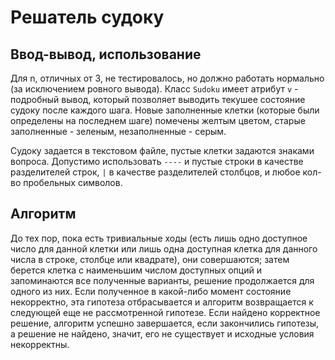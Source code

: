 # Решатель судоку

## Ввод-вывод, использование
Для n, отличных от 3, не тестировалось, но должно работать нормально (за исключением ровного вывода).
Класс `Sudoku` имеет атрибут `v` - подробный вывод, который позволяет выводить текушее состояние
судоку после каждого шага. Новые заполненные клетки (которые были определены на последнем шаге)
помечены желтым цветом, старые заполненные - зеленым, незаполненные - серым.

Судоку задается в текстовом файле, пустые клетки задаются знаками вопроса. Допустимо использовать
`----` и пустые строки в качестве разделителей строк,
`|` в качестве разделителей столбцов, и любое кол-во пробельных символов.

## Алгоритм

До тех пор, пока есть тривиальные ходы
(есть лишь одно доступное число для данной клетки или
лишь одна доступная клетка для данного числа в строке, столбце или квадрате),
они совершаются; затем берется клетка с наименьшим числом доступных опций
и запоминаются все полученные варианты, решение продолжается для одного из них.
Если полученное в какой-либо момент состояние некорректно, эта гипотеза отбрасывается и
алгоритм возвращается к следующей еще не рассмотренной гипотезе. Если найдено корректное
решение, алгоритм успешно завершается, если закончились гипотезы, а решение не найдено,
значит, его не существует и исходные условия некорректны.